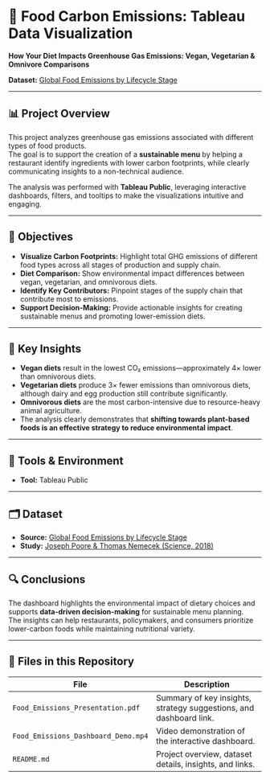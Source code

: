 # 🌱 Food Carbon Emissions: Tableau Data Visualization

**How Your Diet Impacts Greenhouse Gas Emissions: Vegan, Vegetarian & Omnivore Comparisons**  

**Dataset:** [Global Food Emissions by Lifecycle Stage](https://ourworldindata.org/grapher/food-emissions-production-supply-chain)  

---

## 📊 Project Overview  

This project analyzes greenhouse gas emissions associated with different types of food products.  
The goal is to support the creation of a **sustainable menu** by helping a restaurant identify ingredients with lower carbon footprints, while clearly communicating insights to a non-technical audience.  

The analysis was performed with **Tableau Public**, leveraging interactive dashboards, filters, and tooltips to make the visualizations intuitive and engaging.  

---

## 🎯 Objectives  

- **Visualize Carbon Footprints:** Highlight total GHG emissions of different food types across all stages of production and supply chain.  
- **Diet Comparison:** Show environmental impact differences between vegan, vegetarian, and omnivorous diets.  
- **Identify Key Contributors:** Pinpoint stages of the supply chain that contribute most to emissions.  
- **Support Decision-Making:** Provide actionable insights for creating sustainable menus and promoting lower-emission diets.  

---

## 🧠 Key Insights  

- **Vegan diets** result in the lowest CO₂ emissions—approximately 4× lower than omnivorous diets.  
- **Vegetarian diets** produce 3× fewer emissions than omnivorous diets, although dairy and egg production still contribute significantly.  
- **Omnivorous diets** are the most carbon-intensive due to resource-heavy animal agriculture.  
- The analysis clearly demonstrates that **shifting towards plant-based foods is an effective strategy to reduce environmental impact**.  

---

## 🧰 Tools & Environment  

- **Tool:** Tableau Public  

---

## 🗂️ Dataset  

- **Source:** [Global Food Emissions by Lifecycle Stage](https://ourworldindata.org/grapher/food-emissions-production-supply-chain)  
- **Study:** [Joseph Poore & Thomas Nemecek (Science, 2018)](https://ourworldindata.org/food-choice-vs-eating-local)

---

## 🔍 Conclusions  

The dashboard highlights the environmental impact of dietary choices and supports **data-driven decision-making** for sustainable menu planning.  
The insights can help restaurants, policymakers, and consumers prioritize lower-carbon foods while maintaining nutritional variety.  

---

## 📎 Files in this Repository  

| File | Description |
|------|--------------|
| `Food_Emissions_Presentation.pdf` | Summary of key insights, strategy suggestions, and dashboard link. |
| `Food_Emissions_Dashboard_Demo.mp4` | Video demonstration of the interactive dashboard. |
| `README.md` | Project overview, dataset details, insights, and links. |
